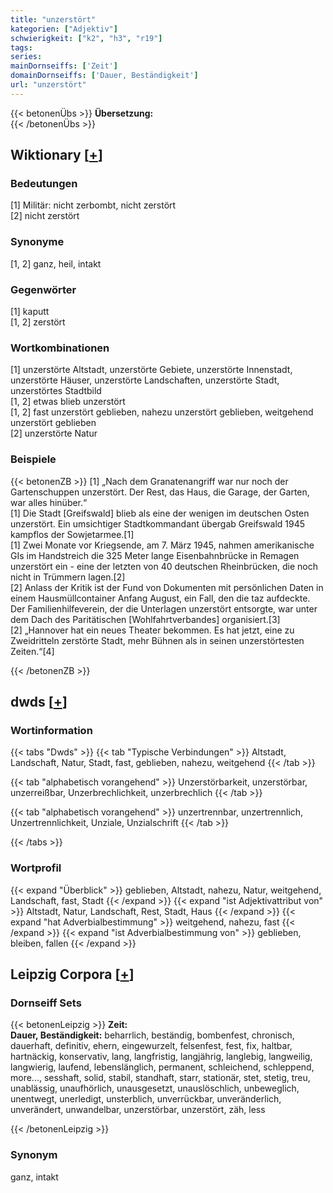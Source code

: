 ```yaml
---
title: "unzerstört"
kategorien: ["Adjektiv"]
schwierigkeit: ["k2", "h3", "r19"]
tags:
series:
mainDornseiffs: ['Zeit']
domainDornseiffs: ['Dauer, Beständigkeit']
url: "unzerstört"
---
```


{{< betonenÜbs >}}
**Übersetzung:**  
{{< /betonenÜbs >}}

## Wiktionary [[+](https://de.wiktionary.org/wiki/unzerstört)]

### Bedeutungen
[1] Militär: nicht zerbombt, nicht zerstört  
[2] nicht zerstört  

### Synonyme
[1, 2] ganz, heil, intakt  

### Gegenwörter
[1] kaputt  
[1, 2] zerstört  

### Wortkombinationen
[1] unzerstörte Altstadt, unzerstörte Gebiete, unzerstörte Innenstadt, unzerstörte Häuser, unzerstörte Landschaften, unzerstörte Stadt, unzerstörtes Stadtbild  
[1, 2] etwas blieb unzerstört  
[1, 2] fast unzerstört geblieben, nahezu unzerstört geblieben, weitgehend unzerstört geblieben  
[2] unzerstörte Natur  

### Beispiele
{{< betonenZB >}}
[1] „Nach dem Granatenangriff war nur noch der Gartenschuppen unzerstört. Der Rest, das Haus, die Garage, der Garten, war alles hinüber.“  
[1] Die Stadt [Greifswald] blieb als eine der wenigen im deutschen Osten unzerstört. Ein umsichtiger Stadtkommandant übergab Greifswald 1945 kampflos der Sowjetarmee.[1]  
[1] Zwei Monate vor Kriegsende, am 7. März 1945, nahmen amerikanische GIs im Handstreich die 325 Meter lange Eisenbahnbrücke in Remagen unzerstört ein - eine der letzten von 40 deutschen Rheinbrücken, die noch nicht in Trümmern lagen.[2]  
[2] Anlass der Kritik ist der Fund von Dokumenten mit persönlichen Daten in einem Hausmüllcontainer Anfang August, ein Fall, den die taz aufdeckte. Der Familienhilfeverein, der die Unterlagen unzerstört entsorgte, war unter dem Dach des Paritätischen [Wohlfahrtverbandes] organisiert.[3]  
[2] „Hannover hat ein neues Theater bekommen. Es hat jetzt, eine zu Zweidritteln zerstörte Stadt, mehr Bühnen als in seinen unzerstörtesten Zeiten.“[4]  

{{< /betonenZB >}}


## dwds [[+](https://www.dwds.de/wb/unzerstört)]

### Wortinformation
{{< tabs "Dwds" >}}
{{< tab "Typische Verbindungen" >}}
Altstadt, Landschaft, Natur, Stadt, fast, geblieben, nahezu, weitgehend
{{< /tab >}}

{{< tab "alphabetisch vorangehend" >}}
Unzerstörbarkeit, unzerstörbar, unzerreißbar, Unzerbrechlichkeit, unzerbrechlich
{{< /tab >}}

{{< tab "alphabetisch vorangehend" >}}
unzertrennbar, unzertrennlich, Unzertrennlichkeit, Unziale, Unzialschrift
{{< /tab >}}

{{< /tabs >}}

### Wortprofil
{{< expand "Überblick" >}} geblieben, Altstadt, nahezu, Natur, weitgehend, Landschaft, fast, Stadt {{< /expand >}}
{{< expand "ist Adjektivattribut von" >}} Altstadt, Natur, Landschaft, Rest, Stadt, Haus {{< /expand >}}
{{< expand "hat Adverbialbestimmung" >}} weitgehend, nahezu, fast {{< /expand >}}
{{< expand "ist Adverbialbestimmung von" >}} geblieben, bleiben, fallen {{< /expand >}}

## Leipzig Corpora [[+](https://corpora.uni-leipzig.de/en/res?word=unzerstört&corpusId=deu_newscrawl-public_2018)]

### Dornseiff Sets
{{< betonenLeipzig >}}
**Zeit:**  
**Dauer, Beständigkeit:** beharrlich, beständig, bombenfest, chronisch, dauerhaft, definitiv, ehern, eingewurzelt, felsenfest, fest, fix, haltbar, hartnäckig, konservativ, lang, langfristig, langjährig, langlebig, langweilig, langwierig, laufend, lebenslänglich, permanent, schleichend, schleppend, more..., sesshaft, solid, stabil, standhaft, starr, stationär, stet, stetig, treu, unablässig, unaufhörlich, unausgesetzt, unauslöschlich, unbeweglich, unentwegt, unerledigt, unsterblich, unverrückbar, unveränderlich, unverändert, unwandelbar, unzerstörbar, unzerstört, zäh, less  

{{< /betonenLeipzig >}}

### Synonym
ganz, intakt

